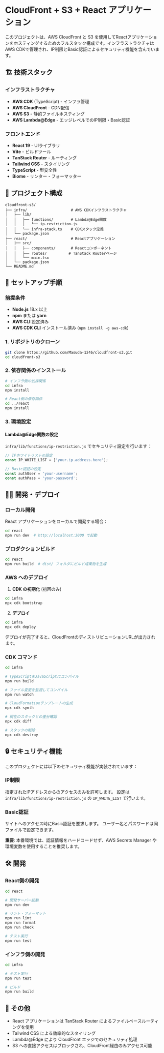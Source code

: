 # CloudFront + S3 + React アプリケーション

このプロジェクトは、AWS CloudFront と S3 を使用してReactアプリケーションをホスティングするためのフルスタック構成です。インフラストラクチャはAWS CDKで管理され、IP制限とBasic認証によるセキュリティ機能を含んでいます。

## 🏗️ 技術スタック

### インフラストラクチャ
- **AWS CDK** (TypeScript) - インフラ管理
- **AWS CloudFront** - CDN配信
- **AWS S3** - 静的ファイルホスティング
- **AWS Lambda@Edge** - エッジレベルでのIP制限・Basic認証

### フロントエンド
- **React 19** - UIライブラリ
- **Vite** - ビルドツール
- **TanStack Router** - ルーティング
- **Tailwind CSS** - スタイリング
- **TypeScript** - 型安全性
- **Biome** - リンター・フォーマッター

## 📁 プロジェクト構成

```
cloudfront-s3/
├── infra/                    # AWS CDKインフラストラクチャ
│   ├── lib/
│   │   ├── functions/        # Lambda@Edge関数
│   │   │   └── ip-restriction.js
│   │   └── infra-stack.ts    # CDKスタック定義
│   └── package.json
├── react/                    # Reactアプリケーション
│   ├── src/
│   │   ├── components/       # Reactコンポーネント
│   │   ├── routes/          # TanStack Routerページ
│   │   └── main.tsx
│   └── package.json
└── README.md
```

## 🚀 セットアップ手順

### 前提条件

- **Node.js** 18.x 以上
- **npm** または **yarn**
- **AWS CLI** 設定済み
- **AWS CDK CLI** インストール済み (`npm install -g aws-cdk`)

### 1. リポジトリのクローン

```bash
git clone https://github.com/Masuda-1246/cloudfront-s3.git
cd cloudfront-s3
```

### 2. 依存関係のインストール

```bash
# インフラ側の依存関係
cd infra
npm install

# React側の依存関係
cd ../react
npm install
```

### 3. 環境設定

#### Lambda@Edge関数の設定
`infra/lib/functions/ip-restriction.js` でセキュリティ設定を行います：

```javascript
// IPホワイトリストの設定
const IP_WHITE_LIST = ['your.ip.address.here'];

// Basic認証の設定
const authUser = 'your-username';
const authPass = 'your-password';
```

## 🏃‍♂️ 開発・デプロイ

### ローカル開発

React アプリケーションをローカルで開発する場合：

```bash
cd react
npm run dev  # http://localhost:3000 で起動
```

### プロダクションビルド

```bash
cd react
npm run build  # dist/ フォルダにビルド成果物を生成
```

### AWS へのデプロイ

1. **CDK の初期化** (初回のみ)
```bash
cd infra
npx cdk bootstrap
```

2. **デプロイ**
```bash
cd infra
npx cdk deploy
```

デプロイが完了すると、CloudFrontのディストリビューションURLが出力されます。

### CDK コマンド

```bash
cd infra

# TypeScriptをJavaScriptにコンパイル
npm run build

# ファイル変更を監視してコンパイル
npm run watch

# CloudFormationテンプレートの生成
npx cdk synth

# 現在のスタックとの差分確認
npx cdk diff

# スタックの削除
npx cdk destroy
```

## 🔒 セキュリティ機能

このプロジェクトには以下のセキュリティ機能が実装されています：

### IP制限
指定されたIPアドレスからのアクセスのみを許可します。
設定は `infra/lib/functions/ip-restriction.js` の `IP_WHITE_LIST` で行います。

### Basic認証
サイトへのアクセス時にBasic認証を要求します。
ユーザー名とパスワードは同ファイルで設定できます。

**重要**: 本番環境では、認証情報をハードコードせず、AWS Secrets Manager や環境変数を使用することを推奨します。

## 🛠️ 開発

### React側の開発

```bash
cd react

# 開発サーバー起動
npm run dev

# リント・フォーマット
npm run lint
npm run format
npm run check

# テスト実行
npm run test
```

### インフラ側の開発

```bash
cd infra

# テスト実行
npm run test

# ビルド
npm run build
```

## 📝 その他

- React アプリケーションは TanStack Router によるファイルベースルーティングを使用
- Tailwind CSS による効率的なスタイリング
- Lambda@Edge により CloudFront エッジでのセキュリティ処理
- S3 への直接アクセスはブロックされ、CloudFront経由のみアクセス可能
